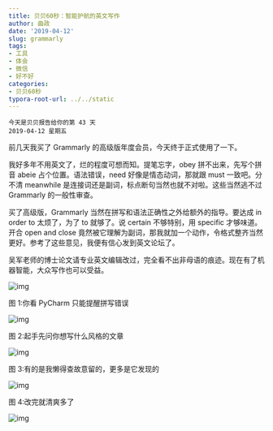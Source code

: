 ```yaml
---
title: 贝贝60秒：智能护航的英文写作
author: 曲政
date: '2019-04-12'
slug: grammarly
tags:
- 工具
- 体会
- 微信
- 好不好
categories:
- 贝贝60秒
typora-root-url: ../../static
---
```


```
今天是贝贝报告给你的第 43 天
2019-04-12 星期五
```

前几天我买了 Grammarly 的高级版年度会员，今天终于正式使用了一下。

我好多年不用英文了，烂的程度可想而知。提笔忘字，obey 拼不出来，先写个拼音 abeie 占个位置。语法错误，need 好像是情态动词，那就跟 must 一致吧。分不清 meanwhile 是连接词还是副词，标点断句当然也就不对啦。这些当然逃不过 Grammarly 的一般性审查。

买了高级版，Grammarly 当然在拼写和语法正确性之外给额外的指导。要达成 in order to 太烦了，为了 to 就够了。说 certain 不够特别，用 specific 才够味道。开合 open and close 竟然被它理解为副词，那我就加一个动作，令格式整齐当然更好。参考了这些意见，我便有信心发到英文论坛了。

吴军老师的博士论文请专业英文编辑改过，完全看不出非母语的痕迹。现在有了机器智能，大众写作也可以受益。

![img](/images/2019-04-12-%E8%B4%9D%E8%B4%9D60%E7%A7%92%EF%BC%9A%E6%99%BA%E8%83%BD%E6%8A%A4%E8%88%AA%E7%9A%84%E8%8B%B1%E6%96%87%E5%86%99%E4%BD%9C/640-20200416154014053.jpeg)

图 1:你看 PyCharm 只能提醒拼写错误

![img](/images/2019-04-12-%E8%B4%9D%E8%B4%9D60%E7%A7%92%EF%BC%9A%E6%99%BA%E8%83%BD%E6%8A%A4%E8%88%AA%E7%9A%84%E8%8B%B1%E6%96%87%E5%86%99%E4%BD%9C/640-20200416154014063.jpeg)

图 2:起手先问你想写什么风格的文章

![img](/images/2019-04-12-%E8%B4%9D%E8%B4%9D60%E7%A7%92%EF%BC%9A%E6%99%BA%E8%83%BD%E6%8A%A4%E8%88%AA%E7%9A%84%E8%8B%B1%E6%96%87%E5%86%99%E4%BD%9C/640-20200416154014111.jpeg)

图 3:有的是我懒得查故意留的，更多是它发现的

![img](/images/2019-04-12-%E8%B4%9D%E8%B4%9D60%E7%A7%92%EF%BC%9A%E6%99%BA%E8%83%BD%E6%8A%A4%E8%88%AA%E7%9A%84%E8%8B%B1%E6%96%87%E5%86%99%E4%BD%9C/640-20200416154014136.jpeg)

图 4:改完就清爽多了



![img](/images/2019-04-12-%E8%B4%9D%E8%B4%9D60%E7%A7%92%EF%BC%9A%E6%99%BA%E8%83%BD%E6%8A%A4%E8%88%AA%E7%9A%84%E8%8B%B1%E6%96%87%E5%86%99%E4%BD%9C/640-20200416154014213.jpeg)


